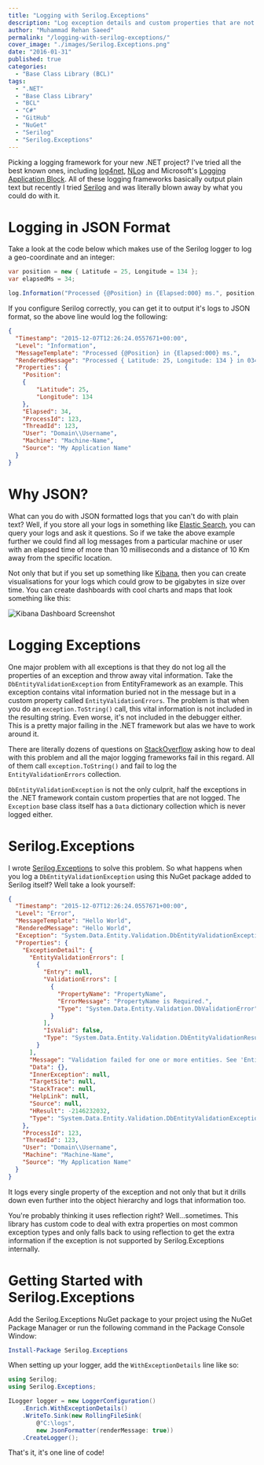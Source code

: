 ```yaml
---
title: "Logging with Serilog.Exceptions"
description: "Log exception details and custom properties that are not output in Exception.ToString() using Serilog.Exceptions for .NET."
author: "Muhammad Rehan Saeed"
permalink: "/logging-with-serilog-exceptions/"
cover_image: "./images/Serilog.Exceptions.png"
date: "2016-01-31"
published: true
categories:
  - "Base Class Library (BCL)"
tags:
  - ".NET"
  - "Base Class Library"
  - "BCL"
  - "C#"
  - "GitHub"
  - "NuGet"
  - "Serilog"
  - "Serilog.Exceptions"
---
```


Picking a logging framework for your new .NET project? I've tried all the best known ones, including [log4net](https://logging.apache.org/log4net/), [NLog](http://nlog-project.org/) and Microsoft's [Logging Application Block](https://msdn.microsoft.com/en-us/library/ff647183.aspx). All of these logging frameworks basically output plain text but recently I tried [Serilog](http://serilog.net/) and was literally blown away by what you could do with it.

# Logging in JSON Format

Take a look at the code below which makes use of the Serilog logger to log a geo-coordinate and an integer:

```cs
var position = new { Latitude = 25, Longitude = 134 };
var elapsedMs = 34;

log.Information("Processed {@Position} in {Elapsed:000} ms.", position, elapsedMs);
```

If you configure Serilog correctly, you can get it to output it's logs to JSON format, so the above line would log the following:

```json
{
  "Timestamp": "2015-12-07T12:26:24.0557671+00:00",
  "Level": "Information",
  "MessageTemplate": "Processed {@Position} in {Elapsed:000} ms.",
  "RenderedMessage": "Processed { Latitude: 25, Longitude: 134 } in 034 ms.",
  "Properties": {
    "Position": 
    { 
        "Latitude": 25,
        "Longitude": 134
    }, 
    "Elapsed": 34,
    "ProcessId": 123,
    "ThreadId": 123,
    "User": "Domain\\Username",
    "Machine": "Machine-Name",
    "Source": "My Application Name"
  }
}
```

# Why JSON?

What can you do with JSON formatted logs that you can't do with plain text? Well, if you store all your logs in something like [Elastic Search](https://www.elastic.co/webinars/get-started-with-elasticsearch?elektra=home&storm=banner), you can query your logs and ask it questions. So if we take the above example further we could find all log messages from a particular machine or user with an elapsed time of more than 10 milliseconds and a distance of 10 Km away from the specific location.

Not only that but if you set up something like [Kibana](https://www.elastic.co/products/kibana), then you can create visualisations for your logs which could grow to be gigabytes in size over time. You can create dashboards with cool charts and maps that look something like this:

![Kibana Dashboard Screenshot](./images/Kibana-Screenshot.png)

# Logging Exceptions

One major problem with all exceptions is that they do not log all the properties of an exception and throw away vital information. Take the `DbEntityValidationException` from EntityFramework as an example. This exception contains vital information buried not in the message but in a custom property called `EntityValidationErrors`. The problem is that when you do an `exception.ToString()` call, this vital information is not included in the resulting string. Even worse, it's not included in the debugger either. This is a pretty major failing in the .NET framework but alas we have to work around it.

There are literally dozens of questions on [StackOverflow](https://stackoverflow.com/questions/15820505/dbentityvalidationexception-how-can-i-easily-tell-what-caused-the-error) asking how to deal with this problem and all the major logging frameworks fail in this regard. All of them call `exception.ToString()` and fail to log the `EntityValidationErrors` collection.

`DbEntityValidationException` is not the only culprit, half the exceptions in the .NET framework contain custom properties that are not logged. The `Exception` base class itself has a `Data` dictionary collection which is never logged either.

# Serilog.Exceptions

I wrote [Serilog.Exceptions](https://github.com/RehanSaeed/Serilog.Exceptions) to solve this problem. So what happens when you log a `DbEntityValidationException` using this NuGet package added to Serilog itself? Well take a look yourself:

```json
{
  "Timestamp": "2015-12-07T12:26:24.0557671+00:00",
  "Level": "Error",
  "MessageTemplate": "Hello World",
  "RenderedMessage": "Hello World",
  "Exception": "System.Data.Entity.Validation.DbEntityValidationException: Message",
  "Properties": {
    "ExceptionDetail": {
      "EntityValidationErrors": [
        {
          "Entry": null,
          "ValidationErrors": [
            {
              "PropertyName": "PropertyName",
              "ErrorMessage": "PropertyName is Required.",
              "Type": "System.Data.Entity.Validation.DbValidationError"
            }
          ],
          "IsValid": false,
          "Type": "System.Data.Entity.Validation.DbEntityValidationResult"
        }
      ],
      "Message": "Validation failed for one or more entities. See 'EntityValidationErrors' property for more details.",
      "Data": {},
      "InnerException": null,
      "TargetSite": null,
      "StackTrace": null,
      "HelpLink": null,
      "Source": null,
      "HResult": -2146232032,
      "Type": "System.Data.Entity.Validation.DbEntityValidationException"
    },
    "ProcessId": 123,
    "ThreadId": 123,
    "User": "Domain\\Username",
    "Machine": "Machine-Name",
    "Source": "My Application Name"
  }
}
```

It logs every single property of the exception and not only that but it drills down even further into the object hierarchy and logs that information too.

You're probably thinking it uses reflection right? Well...sometimes. This library has custom code to deal with extra properties on most common exception types and only falls back to using reflection to get the extra information if the exception is not supported by Serilog.Exceptions internally.

# Getting Started with Serilog.Exceptions

Add the Serilog.Exceptions NuGet package to your project using the NuGet Package Manager or run the following command in the Package Console Window:

```powershell
Install-Package Serilog.Exceptions
```

When setting up your logger, add the `WithExceptionDetails` line like so:

```cs
using Serilog;
using Serilog.Exceptions;

ILogger logger = new LoggerConfiguration()
    .Enrich.WithExceptionDetails()
    .WriteTo.Sink(new RollingFileSink(
        @"C:\logs",
        new JsonFormatter(renderMessage: true))
    .CreateLogger();
```

That's it, it's one line of code!
